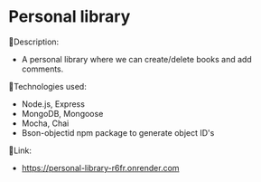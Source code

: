 # Personal library

:page_facing_up:Description:

- A personal library where we can create/delete books and add comments.

:wrench:Technologies used:

- Node.js, Express
- MongoDB, Mongoose
- Mocha, Chai
- Bson-objectid npm package to generate object ID's

:link:Link:

- https://personal-library-r6fr.onrender.com
